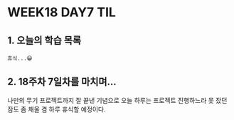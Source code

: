 # WEEK18 DAY7 TIL

## 1. 오늘의 학습 목록
```
휴식...😁
```

## 2. 18주차 7일차를 마치며...
나만의 무기 프로젝트까지 잘 끝낸 기념으로 오늘 하루는 프로젝트 진행하느라 못 잤던 잠도 좀 채울 겸 하루 휴식할 예정이다.